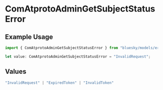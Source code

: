 # ComAtprotoAdminGetSubjectStatusError

## Example Usage

```typescript
import { ComAtprotoAdminGetSubjectStatusError } from "bluesky/models/errors";

let value: ComAtprotoAdminGetSubjectStatusError = "InvalidRequest";
```

## Values

```typescript
"InvalidRequest" | "ExpiredToken" | "InvalidToken"
```